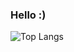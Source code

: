 ### Hello :)


![Top Langs](https://github-readme-stats.vercel.app/api/top-langs/?username=jc-juarez?exclude_repo=dynamocharlotte_compiler,dynamocharlotte_ide)
